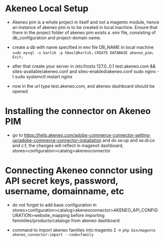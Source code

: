 # Akeneo Local Setup
* Akeneo pim is a whole project in itself and not a magento module, hence an instance of akeneo pim is to be created in local machine. Ensure that there in the project folder of akeneo pim exists a .env file, consisting of db_configuration and project-domain name.

* create a db with name specified in env file DB_NAME in local machine 
```sudo mysql -u kartik -p hbwsl@kartik;```
```CREATE DATABASE akeneo_pim;```
```Exit;```

* after that create your server in /etc/hosts 127.0..0.1  test.akeneo.com && sites-available/akeneo.conf and sites-enabled/akeneo.conf 
sudo nginx -t
sudo systemctl restart nginx

* now in the url type test.akeneo.com, and akeneo dashboard should be opened

# Installing the connector on Akeneo PIM

* go to https://help.akeneo.com/adobe-commerce-connector-setting-up/adobe-commerce-connector-installation and do se:up and se:di:co and c:f, the changes will reflect in magenot dashboard, stores>configuration>catalog>akeneoconnector  

# Connecting Akeneo connctor using API secret keys, password, username, domainname, etc

* do not forget to add base configuration in stores>configuration>catalog>akeneoconnector>AKENEO_API_CONFIGURATION>website_mapping before importing fammilies/products/catalogs from akeneo dashboard.

* command to import akeneo families into magento 2 -> ```php bin/magento akeneo_connector:import --code=family```